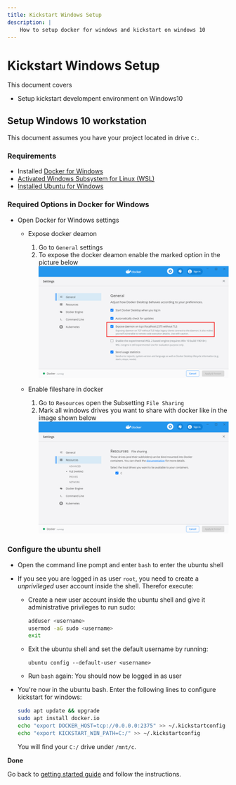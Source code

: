 ```yaml
---
title: Kickstart Windows Setup
description: |
    How to setup docker for windows and kickstart on windows 10
---
```


# Kickstart Windows Setup

This document covers
- Setup kickstart develompent environment on Windows10

## Setup Windows 10 workstation

This document assumes you have your project located in drive `C:`.

### Requirements
- Installed [Docker for Windows](https://docs.docker.com/docker-for-windows/install/)
- [Activated Windows Subsystem for Linux (WSL)](https://code.visualstudio.com/remote-tutorials/wsl/enable-wsl) 
- [Installed Ubuntu for Windows](https://ubuntu.com/tutorials/tutorial-ubuntu-on-windows#3-install-ubuntu-for-windows-10)

### Required Options in Docker for Windows
- Open Docker for Windows settings
    - Expose docker deamon
        1. Go to `General` settings
        2. To expose the docker deamon enable the marked option in the picture below
        ![docker deamon expose](./docker-deamon.png)
    
    - Enable fileshare in docker
        1. Go to `Resources` open the Subsetting `File Sharing`
        2. Mark all windows drives you want to share with docker like in the image shown below
        ![docker fileshare](./docker-fileshare.png)





### Configure the ubuntu shell

- Open the command line pompt and enter `bash` to enter the ubuntu shell
   
- If you see you are logged in as user `root`, you need to create a *unprivileged* user account inside the shell. 
  Therefor execute:
    -   Create a new user account inside the ubuntu shell and give it administrative privileges to run sudo:
        ```bash
        adduser <username>
        usermod -aG sudo <username>
        exit
        ```
    -   Exit the ubuntu shell and set the default username by running:
        ```
        ubuntu config --default-user <username>
        ```
    -   Run `bash` again: You should now be logged in as user


-   You're now in the ubuntu bash. Enter the following lines to configure kickstart for windows:
    ```bash
    sudo apt update && upgrade
    sudo apt install docker.io
    echo "export DOCKER_HOST=tcp://0.0.0.0:2375" >> ~/.kickstartconfig
    echo "export KICKSTART_WIN_PATH=C:/" >> ~/.kickstartconfig
    ```
    You will find your `C:/` drive under `/mnt/c`.

**Done**

Go back to [getting started guide](../) and follow the instructions.


 

